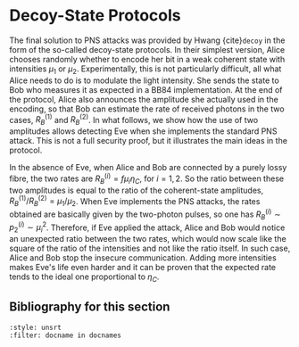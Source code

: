 
# Decoy-State Protocols

The final solution to PNS attacks was provided by Hwang {cite}`decoy` in the form of the so-called decoy-state protocols. In their simplest version, Alice chooses randomly whether to encode her bit in a weak coherent state with intensities $\mu_1$ or $\mu_2$. Experimentally, this is not particularly difficult, all what Alice needs to do is to modulate the light intensity. She sends the state to Bob who measures it as expected in a BB84 implementation. At the end of the protocol, Alice also announces the amplitude she actually used in the encoding, so that Bob can estimate the rate of received photons in the two cases, $R_B^{(1)}$ and $R_B^{(2)}$. In what follows, we show how the use of two amplitudes allows detecting Eve when she implements the standard PNS attack. This is not a full security proof, but it illustrates the main ideas in the protocol.

In the absence of Eve, when Alice and Bob are connected by a purely lossy fibre, the two rates are $R_B^{(i)}=f\mu_i\eta_C$, for $i=1,2$. So the ratio between these two amplitudes is equal to the ratio of the coherent-state amplitudes, $R_B^{(1)} /R_B^{(2)}=\mu_1/\mu_2$. When Eve implements the PNS attacks, the rates obtained are basically given by the two-photon pulses, so one has $R_B^{(i)}\sim p_2^{(i)}\sim\mu_i^2$. Therefore, if Eve applied the attack, Alice and Bob would notice an unexpected ratio between the two rates, which would now scale like the square of the ratio of the intensities and not like the ratio itself. In such case, Alice and Bob stop the insecure communication. Adding more intensities makes Eve's life even harder and it can be proven that the expected rate tends to the ideal one proportional to $\eta_C$. 

## Bibliography for this section
```{bibliography}
:style: unsrt
:filter: docname in docnames
```

